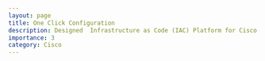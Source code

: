 ```yaml
---
layout: page
title: One Click Configuration
description: Designed  Infrastructure as Code (IAC) Platform for Cisco Labs for multi-node topologies with REST APIs,OpenSSH and Ansible. Won 3rd Place at Cisco Hackfest.
importance: 3
category: Cisco
---
```

